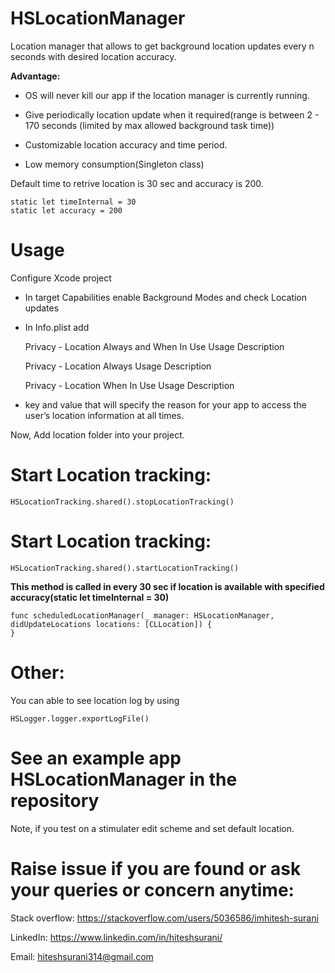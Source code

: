 # HSLocationManager

Location manager that allows to get background location updates every n seconds with desired location accuracy.

**Advantage:**

 - OS will never kill our app if the location manager is currently running.

 - Give periodically location update when it required(range is between 2 - 170 seconds (limited by max allowed background task time))

 - Customizable location accuracy and time period.

 - Low memory consumption(Singleton class)


Default time to retrive location is 30 sec and accuracy is 200. 

    static let timeInternal = 30
    static let accuracy = 200

# Usage
Configure Xcode project

 - In target Capabilities enable Background Modes and check Location updates

 - In Info.plist add 

    Privacy - Location Always and When In Use Usage Description

    Privacy - Location Always Usage Description

    Privacy - Location When In Use Usage Description

 - key and value that will specify the reason for your app to access the user’s location information at all times.


Now, Add location folder into your project.

# Start Location tracking:

    HSLocationTracking.shared().stopLocationTracking()
    
    
    
# Start Location tracking:

    HSLocationTracking.shared().startLocationTracking()
    
**This method is called in every 30 sec if location is available with specified accuracy(static let timeInternal = 30)**

    func scheduledLocationManager(_ manager: HSLocationManager, didUpdateLocations locations: [CLLocation]) {
    }

# Other:    
You can able to see location log by using 

    HSLogger.logger.exportLogFile()
    
# See an example app HSLocationManager in the repository

Note, if you test on a stimulater edit scheme and set default location.


# Raise issue if you are found or ask your queries or concern anytime:

Stack overflow: https://stackoverflow.com/users/5036586/imhitesh-surani

LinkedIn: https://www.linkedin.com/in/hiteshsurani/

Email: hiteshsurani314@gmail.com
